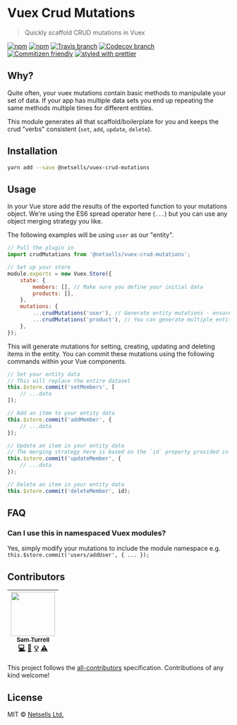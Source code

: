 # Vuex Crud Mutations

> Quickly scaffold CRUD mutations in Vuex

[![npm](https://img.shields.io/npm/v/@netsells/vuex-crud-mutations.svg?style=flat-square)](https://www.npmjs.com/package/@netsells/vuex-crud-mutations)
[![npm](https://img.shields.io/npm/dt/@netsells/vuex-crud-mutations.svg?style=flat-square)](https://npm-stat.com/charts.html?package=@netsells/vuex-crud-mutations&from=2016-04-01)
[![Travis branch](https://img.shields.io/travis/netsells/vuex-crud-mutations/master.svg?style=flat-square)](https://travis-ci.org/githubUsername/@netsells/vuex-crud-mutations)
[![Codecov branch](https://img.shields.io/codecov/c/github/netsells/vuex-crud-mutations/master.svg?style=flat-square)](https://codecov.io/github/netsells/vuex-crud-mutations)
<br />
[![Commitizen friendly](https://img.shields.io/badge/commitizen-friendly-brightgreen.svg?style=flat-square)](http://commitizen.github.io/cz-cli/)
[![styled with prettier](https://img.shields.io/badge/styled_with-prettier-ff69b4.svg?style=flat-square)](https://github.com/prettier/prettier)

## Why?

Quite often, your vuex mutations contain basic methods to manipulate your set of data. If your app has multiple data sets you end up repeating the same methods multiple times for different entities.

This module generates all that scaffold/boilerplate for you and keeps the crud "verbs" consistent (`set`, `add`, `update`, `delete`).

## Installation

```sh 
yarn add --save @netsells/vuex-crud-mutations
```

## Usage

In your Vue store add the results of the exported function to your mutations object. We're using the ES6 spread operator here (`...`) but you can use any object merging strategy you like. 

The following examples will be using `user` as our "entity". 

```js
// Pull the plugin in
import crudMutations from '@netsells/vuex-crud-mutations';

// Set up your store
module.exports = new Vuex.Store({
    state: {
        members: [], // Make sure you define your initial data
        products: [],
    },
    mutations: {
        ...crudMutations('user'), // Generate entity mutations - ensure the entity is singular
        ...crudMutations('product'), // You can generate multiple entities
    },
});
```

This will generate mutations for setting, creating, updating and deleting items in the entity. You can commit these mutations using the following commands within your Vue components.

```js
// Set your entity data
// This will replace the entire dataset
this.$store.commit('setMembers', [
    // ...data
]);

// Add an item to your entity data
this.$store.commit('addMember', {
    // ...data
});

// Update an item in your entity data
// The merging strategy here is based on the `id` property provided in the data object
this.$store.commit('updateMember', {
    // ...data
});

// Delete an item in your entity data
this.$store.commit('deleteMember', id);
```

## FAQ

### Can I use this in namespaced Vuex modules?

Yes, simply modify your mutations to include the module namespace e.g. `this.$store.commit('users/addUser', { ... });`

<!--## Related-->

<!--// TODO-->

## Contributors

<!-- ALL-CONTRIBUTORS-LIST:START - Do not remove or modify this section -->
<!-- prettier-ignore -->
| [<img src="https://avatars3.githubusercontent.com/u/5918348?v=4" width="100px;"/><br /><sub><b>Sam Turrell</b></sub>](http://samturrell.co.uk)<br />[💻](https://github.com/netsells/vuex-crud-mutations/commits?author=samturrell "Code") [📖](https://github.com/netsells/vuex-crud-mutations/commits?author=samturrell "Documentation") [💡](#example-samturrell "Examples") [⚠️](https://github.com/netsells/vuex-crud-mutations/commits?author=samturrell "Tests") |
| :---: |
<!-- ALL-CONTRIBUTORS-LIST:END -->

This project follows the [all-contributors](https://github.com/kentcdodds/all-contributors) specification. Contributions of any kind welcome!

## License

MIT &copy; [Netsells Ltd.](http://netsells.co.uk)
